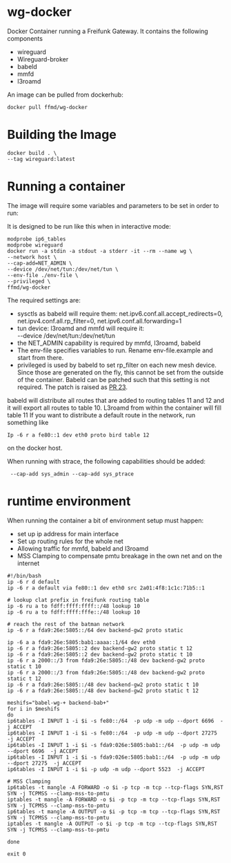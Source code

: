 # wg-docker
Docker Container running a Freifunk Gateway. It contains the following components

* wireguard
* Wireguard-broker
* babeld
* mmfd
* l3roamd

An image can be pulled from dockerhub:
```
docker pull ffmd/wg-docker
```

# Building the Image

```
docker build . \
--tag wireguard:latest
```
# Running a container

The image will require some variables and parameters to be set in order to run:

It is designed to be run like this when in interactive mode:
```
modprobe ip6_tables
modprobe wireguard
docker run -a stdin -a stdout -a stderr -it --rm --name wg \
--network host \
--cap-add=NET_ADMIN \
--device /dev/net/tun:/dev/net/tun \
--env-file ./env-file \
--privileged \
ffmd/wg-docker
```

The required settings are:

* sysctls as babeld will require them: net.ipv6.conf.all.accept_redirects=0, net.ipv4.conf.all.rp_filter=0, net.ipv6.conf.all.forwarding=1
* tun device: l3roamd and mmfd will require it: \
  --device /dev/net/tun:/dev/net/tun
* the NET_ADMIN capability is required by mmfd, l3roamd, babeld
* The env-file specifies variables to run. Rename env-file.example and start from there.
* privileged is used by babeld to set rp_filter on each new mesh device. Since those are generated on the fly, this cannot be set from the outside of the container. Babeld can be patched such that this setting is not required. The patch is raised as [PR 23](https://github.com/jech/babeld/pull/23).

babeld will distribute all routes that are added to routing tables 11 and 12 and it will export all routes to table 10.
L3roamd from within the container will fill table 11
If you want to distribute a default route in the network, run something like
```
Ip -6 r a fe80::1 dev eth0 proto bird table 12
```
on the docker host.


When running with strace, the following capabilities should be added:
```
 --cap-add sys_admin --cap-add sys_ptrace
```


# runtime environment

When running the container a bit of environment setup must happen:

* set up ip address for main interface
* Set up routing rules for the whole net
* Allowing traffic for mmfd, babeld and l3roamd
* MSS Clamping to compensate pmtu breakage in the own net and on the internet

```
#!/bin/bash
ip -6 r d default
ip -6 r a default via fe80::1 dev eth0 src 2a01:4f8:1c1c:71b5::1

# lookup clat prefix in freifunk routing table
ip -6 ru a to fdff:ffff:ffff::/48 lookup 10
ip -6 ru a to fdff:ffff:fffe::/48 lookup 10

# reach the rest of the batman network
ip -6 r a fda9:26e:5805::/64 dev backend-gw2 proto static

ip -6 a a fda9:26e:5805:bab1:aaaa::1/64 dev eth0
ip -6 r a fda9:26e:5805::2 dev backend-gw2 proto static t 12
ip -6 r a fda9:26e:5805::2 dev backend-gw2 proto static t 10
ip -6 r a 2000::/3 from fda9:26e:5805::/48 dev backend-gw2 proto static t 10
ip -6 r a 2000::/3 from fda9:26e:5805::/48 dev backend-gw2 proto static t 12
ip -6 r a fda9:26e:5805::/48 dev backend-gw2 proto static t 10
ip -6 r a fda9:26e:5805::/48 dev backend-gw2 proto static t 12

meshifs="babel-wg-+ backend-bab+"
for i in $meshifs
do
ip6tables -I INPUT 1 -i $i -s fe80::/64  -p udp -m udp --dport 6696  -j ACCEPT
ip6tables -I INPUT 1 -i $i -s fe80::/64  -p udp -m udp --dport 27275  -j ACCEPT
ip6tables -I INPUT 1 -i $i -s fda9:026e:5805:bab1::/64  -p udp -m udp --dport 6696  -j ACCEPT
ip6tables -I INPUT 1 -i $i -s fda9:026e:5805:bab1::/64  -p udp -m udp --dport 27275  -j ACCEPT
ip6tables -I INPUT 1 -i $i -p udp -m udp --dport 5523  -j ACCEPT

# MSS Clamping
ip6tables -t mangle -A FORWARD -o $i -p tcp -m tcp --tcp-flags SYN,RST SYN -j TCPMSS --clamp-mss-to-pmtu
iptables -t mangle -A FORWARD -o $i -p tcp -m tcp --tcp-flags SYN,RST SYN -j TCPMSS --clamp-mss-to-pmtu
ip6tables -t mangle -A OUTPUT -o $i -p tcp -m tcp --tcp-flags SYN,RST SYN -j TCPMSS --clamp-mss-to-pmtu
iptables -t mangle -A OUTPUT -o $i -p tcp -m tcp --tcp-flags SYN,RST SYN -j TCPMSS --clamp-mss-to-pmtu

done

exit 0
```


